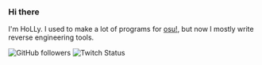 ### Hi there

I'm HoLLy. I used to make a lot of programs for [osu!](https://osu.ppy.sh/), but now I mostly write reverse engineering tools.

![GitHub followers](https://img.shields.io/github/followers/holly-hacker?style=for-the-badge) ![Twitch Status](https://img.shields.io/twitch/status/holly_hacker?style=for-the-badge)
